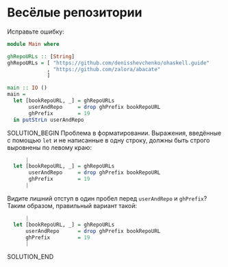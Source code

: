 # Весёлые репозитории

Исправьте ошибку:

```haskell
module Main where

ghRepoURLs :: [String]
ghRepoURLs = [ "https://github.com/denisshevchenko/ohaskell.guide"
             , "https://github.com/zalora/abacate"
             ]

main :: IO ()
main =
  let [bookRepoURL, _] = ghRepoURLs
       userAndRepo     = drop ghPrefix bookRepoURL
       ghPrefix        = 19
  in putStrLn userAndRepo
```

SOLUTION_BEGIN
Проблема в форматировании. Выражения, введённые с помощью `let` и не написанные в одну строку, должны быть строго выровнены по левому краю:

```haskell
      |
  let [bookRepoURL, _] = ghRepoURLs
       userAndRepo     = drop ghPrefix bookRepoURL
       ghPrefix        = 19
      |
```

Видите лишний отступ в один пробел перед `userAndRepo` и `ghPrefix`? Таким образом, правильный вариант такой:

```haskell
      |
  let [bookRepoURL, _] = ghRepoURLs
      userAndRepo      = drop ghPrefix bookRepoURL
      ghPrefix         = 19
      |
```
SOLUTION_END

